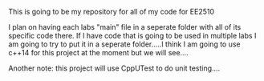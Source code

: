 This is going to be my repository for all of my code for EE2510

I plan on having each labs "main" file in a seperate folder with all of its specific code there.  If I have code that is going to be used in multiple labs I am going to try to put it in a seperate folder.....I think I am going to use c++14 for this project at the moment but we will see....

Another note: this project will use CppUTest to do unit testing....
